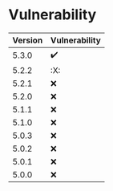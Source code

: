 # Vulnerability

|Version|Vulnerability|
|-|-|
|5.3.0|:heavy_check_mark:|
|5.2.2|:X:|
|5.2.1|:x:|
|5.2.0|:x:|
|5.1.1|:x:|
|5.1.0|:x:|
|5.0.3|:x:|
|5.0.2|:x:|
|5.0.1|:x:|
|5.0.0|:x:|
